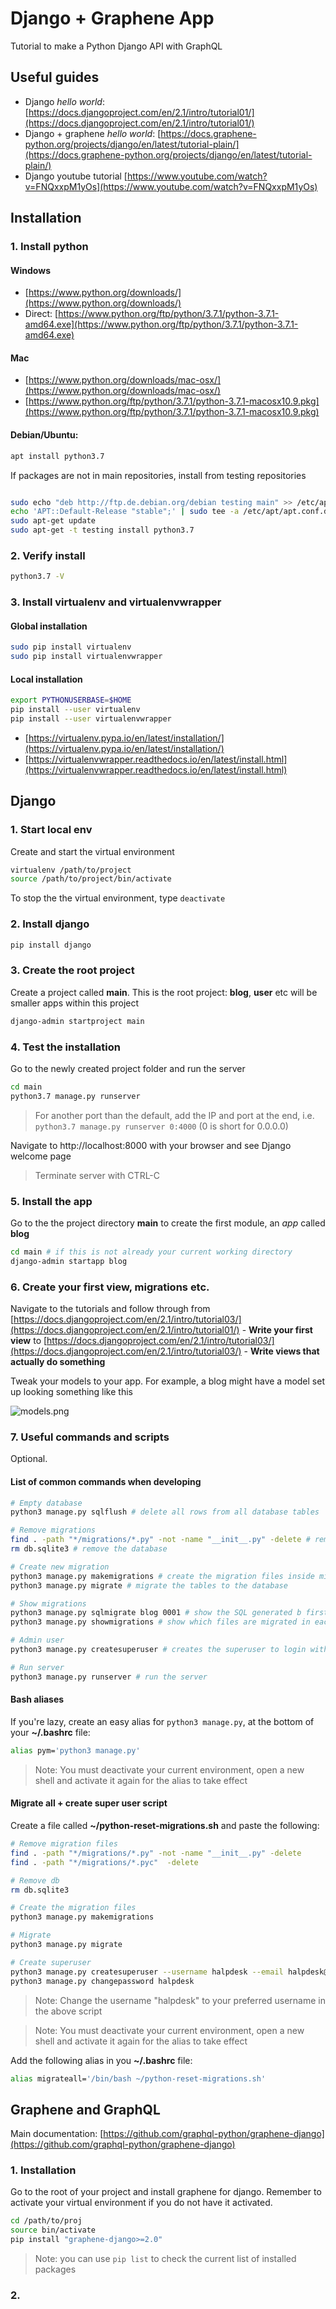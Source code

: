 # Django + Graphene App

Tutorial to make a Python Django API with GraphQL

## Useful guides

* Django *hello world*: [https://docs.djangoproject.com/en/2.1/intro/tutorial01/](https://docs.djangoproject.com/en/2.1/intro/tutorial01/)
* Django + graphene *hello world*: [https://docs.graphene-python.org/projects/django/en/latest/tutorial-plain/](https://docs.graphene-python.org/projects/django/en/latest/tutorial-plain/)
* Django youtube tutorial [https://www.youtube.com/watch?v=FNQxxpM1yOs](https://www.youtube.com/watch?v=FNQxxpM1yOs)

## Installation

### 1. Install python

#### Windows

* [https://www.python.org/downloads/](https://www.python.org/downloads/)
* Direct: [https://www.python.org/ftp/python/3.7.1/python-3.7.1-amd64.exe](https://www.python.org/ftp/python/3.7.1/python-3.7.1-amd64.exe)

#### Mac

* [https://www.python.org/downloads/mac-osx/](https://www.python.org/downloads/mac-osx/)
* [https://www.python.org/ftp/python/3.7.1/python-3.7.1-macosx10.9.pkg](https://www.python.org/ftp/python/3.7.1/python-3.7.1-macosx10.9.pkg)

#### Debian/Ubuntu:

```sh
apt install python3.7
```

If packages are not in main repositories, install from testing repositories

```sh

sudo echo "deb http://ftp.de.debian.org/debian testing main" >> /etc/apt/sources.list
echo 'APT::Default-Release "stable";' | sudo tee -a /etc/apt/apt.conf.d/00local
sudo apt-get update
sudo apt-get -t testing install python3.7
```

### 2. Verify install

```sh
python3.7 -V
```

### 3. Install virtualenv and virtualenvwrapper

#### Global installation

```sh
sudo pip install virtualenv
sudo pip install virtualenvwrapper
```

#### Local installation

```sh
export PYTHONUSERBASE=$HOME
pip install --user virtualenv
pip install --user virtualenvwrapper
```

* [https://virtualenv.pypa.io/en/latest/installation/](https://virtualenv.pypa.io/en/latest/installation/)
* [https://virtualenvwrapper.readthedocs.io/en/latest/install.html](https://virtualenvwrapper.readthedocs.io/en/latest/install.html)

## Django

### 1. Start local env

Create and start the virtual environment

```sh
virtualenv /path/to/project
source /path/to/project/bin/activate
```

To stop the the virtual environment, type `deactivate`

### 2. Install django

```sh
pip install django
```

### 3. Create the root project

Create a project called **main**.
This is the root project: **blog**, **user** etc will be smaller apps within this project

```sh
django-admin startproject main
```

### 4. Test the installation

Go to the newly created project folder and run the server

```sh
cd main
python3.7 manage.py runserver
```

> For another port than the default, add the IP and port at the end, i.e.
`python3.7 manage.py runserver 0:4000` (0 is short for 0.0.0.0)

Navigate to http://localhost:8000 with your browser and see Django welcome page

> Terminate server with CTRL-C

### 5. Install the app

Go to the the project directory **main** to create the first module, an _app_ called **blog**

```sh
cd main # if this is not already your current working directory
django-admin startapp blog
```

### 6. Create your first view, migrations etc.

Navigate to the tutorials and follow through
from
[https://docs.djangoproject.com/en/2.1/intro/tutorial03/](https://docs.djangoproject.com/en/2.1/intro/tutorial01/) - **Write your first view**
to [https://docs.djangoproject.com/en/2.1/intro/tutorial03/](https://docs.djangoproject.com/en/2.1/intro/tutorial03/) - **Write views that actually do something**

Tweak your models to your app. For example, a blog might have a model set up looking something like this

![models.png](models.png)

### 7. Useful commands and scripts

Optional.

#### List of common commands when developing

```sh
# Empty database
python3 manage.py sqlflush # delete all rows from all database tables

# Remove migrations
find . -path "*/migrations/*.py" -not -name "__init__.py" -delete # remove the current migration files
rm db.sqlite3 # remove the database

# Create new migration
python3 manage.py makemigrations # create the migration files inside migrations/ folder
python3 manage.py migrate # migrate the tables to the database

# Show migrations
python3 manage.py sqlmigrate blog 0001 # show the SQL generated b first migration in app called "blog"
python3 manage.py showmigrations # show which files are migrated in each app (django default apps and your apps)

# Admin user
python3 manage.py createsuperuser # creates the superuser to login with on http://localhost:8000/admin

# Run server
python3 manage.py runserver # run the server
```

#### Bash aliases

If you're lazy, create an easy alias for `python3 manage.py`, at the bottom of your **~/.bashrc** file:

```sh
alias pym='python3 manage.py'
```

> Note: You must deactivate your current environment, open a new shell and activate it again for the alias to take effect

#### Migrate all + create super user script

Create a file called **~/python-reset-migrations.sh** and paste the following:

```sh
# Remove migration files
find . -path "*/migrations/*.py" -not -name "__init__.py" -delete
find . -path "*/migrations/*.pyc"  -delete

# Remove db
rm db.sqlite3

# Create the migration files
python3 manage.py makemigrations

# Migrate
python3 manage.py migrate

# Create superuser
python3 manage.py createsuperuser --username halpdesk --email halpdesk@hdev.loc --no-input
python3 manage.py changepassword halpdesk
```

> Note: Change the username "halpdesk" to your preferred username in the above script

> Note: You must deactivate your current environment, open a new shell and activate it again for the alias to take effect

Add the following alias in you **~/.bashrc** file:

```sh
alias migrateall='/bin/bash ~/python-reset-migrations.sh'
```

## Graphene and GraphQL

Main documentation: [https://github.com/graphql-python/graphene-django](https://github.com/graphql-python/graphene-django)

### 1. Installation

Go to the root of your project and install graphene for django. Remember to activate your virtual environment if you do not have it activated.

```sh
cd /path/to/proj
source bin/activate
pip install "graphene-django>=2.0"
```

> Note: you can use `pip list` to check the current list of installed packages

### 2.
